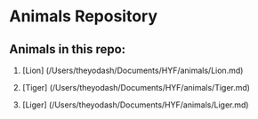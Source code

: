 # Animals Repository

## Animals in this repo:

1. [Lion] (/Users/theyodash/Documents/HYF/animals/Lion.md)

1. [Tiger] (/Users/theyodash/Documents/HYF/animals/Tiger.md)

1. [Liger] (/Users/theyodash/Documents/HYF/animals/Liger.md)